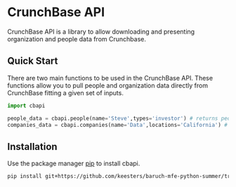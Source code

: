 # CrunchBase API
CrunchBase API is a library to allow downloading and presenting organization and people data from Crunchbase.

## Quick Start
There are two main functions to be used in the CrunchBase API.
These functions allow you to pull people and organization data directly from CrunchBase fitting a given set of inputs.
```python
import cbapi

people_data = cbapi.people(name='Steve',types='investor') # returns people data based on the given inputs
companies_data = cbapi.companies(name='Data',locations='California') # returns company data based on the given inputs
```
## Installation
Use the package manager [pip](https://github.com/keesters/baruch-mfe-python-summer/master/cbapi/) to install cbapi.

```bash
pip install git+https://github.com/keesters/baruch-mfe-python-summer/tree/master/cbapi.git
```

